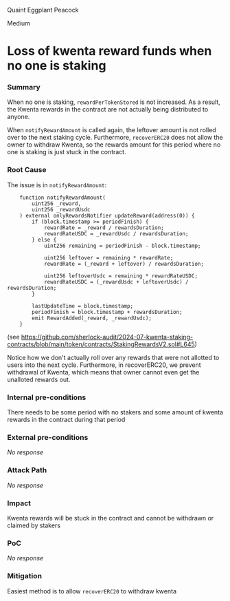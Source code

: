 Quaint Eggplant Peacock

Medium

# Loss of kwenta reward funds when no one is staking

### Summary

When no one is staking, `rewardPerTokenStored` is not increased. As a result, the Kwenta rewards in the contract are not actually being distributed to anyone. 

When `notifyRewardAmount` is called again, the leftover amount is not rolled over to the next staking cycle. Furthermore, `recoverERC20` does not allow the owner to withdraw Kwenta, so the rewards amount for this period where no one is staking is just stuck in the contract. 

### Root Cause

The issue is in `notifyRewardAmount`:

```solidity
    function notifyRewardAmount(
        uint256 _reward,
        uint256 _rewardUsdc
    ) external onlyRewardsNotifier updateReward(address(0)) {
        if (block.timestamp >= periodFinish) {
            rewardRate = _reward / rewardsDuration;
            rewardRateUSDC = _rewardUsdc / rewardsDuration;
        } else {
            uint256 remaining = periodFinish - block.timestamp;

            uint256 leftover = remaining * rewardRate;
            rewardRate = (_reward + leftover) / rewardsDuration;

            uint256 leftoverUsdc = remaining * rewardRateUSDC;
            rewardRateUSDC = (_rewardUsdc + leftoverUsdc) / rewardsDuration;
        }

        lastUpdateTime = block.timestamp;
        periodFinish = block.timestamp + rewardsDuration;
        emit RewardAdded(_reward, _rewardUsdc);
    }
```

(see https://github.com/sherlock-audit/2024-07-kwenta-staking-contracts/blob/main/token/contracts/StakingRewardsV2.sol#L645)

Notice how we don't actually roll over any rewards that were not allotted to users into the next cycle. Furthermore, in recoverERC20, we prevent withdrawal of Kwenta, which means that owner cannot even get the unalloted rewards out. 

### Internal pre-conditions

There needs to be some period with no stakers and some amount of kwenta rewards in the contract during that period

### External pre-conditions

_No response_

### Attack Path

_No response_

### Impact

Kwenta rewards will be stuck in the contract and cannot be withdrawn or claimed by stakers

### PoC

_No response_

### Mitigation

Easiest method is to allow `recoverERC20` to withdraw kwenta